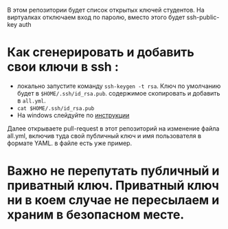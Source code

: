 В этом репозитории будет список открытых ключей студентов. 
На виртуалках отключаем вход по паролю, вместо этого будет ssh-public-key auth

# Как сгенерировать и добавить свои ключи в ssh :
- локально запустите команду `ssh-keygen -t rsa`. Ключ по умолчанию будет в `$HOME/.ssh/id_rsa.pub`. содержимое скопировать и добавить в `all.yml`.
- `cat $HOME/.ssh/id_rsa.pub`
- На windows слейдуйте по [ инструкции ](https://www.ssh.com/academy/ssh/putty/windows/puttygen#creating-a-new-key-pair-for-authentication)

Далее открываете pull-request в этот репозиторий на изменение файла all.yml, включив туда свой публичный ключ и имя пользователя в формате YAML. в файле есть уже пример.


#  Важно не перепутать публичный и приватный ключ. Приватный ключ ни в коем случае не пересылаем и храним в безопасном месте.
